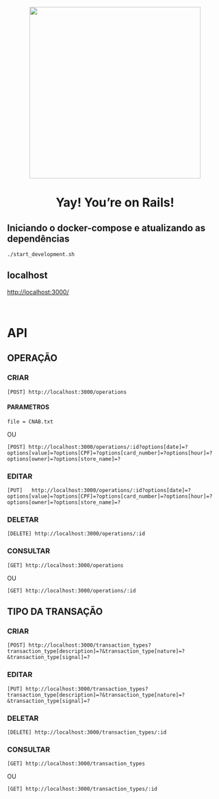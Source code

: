 <p align="center"><a href="https://rubyonrails.org/" target]="_blank"><img src="https://upload.wikimedia.org/wikipedia/commons/thumb/6/62/Ruby_On_Rails_Logo.svg/1200px-Ruby_On_Rails_Logo.svg.png" width="400"></a></p>

<h1 align="center">Yay! You’re on Rails!</h1>


## Iniciando o docker-compose e atualizando as dependências
```
./start_development.sh
```
## localhost

[http://localhost:3000/](http://localhost:3000/)


<br>

# API

## OPERAÇÃO
### CRIAR
```
[POST] http://localhost:3000/operations
```
#### PARAMETROS
```
file = CNAB.txt 
```
OU
```
[POST] http://localhost:3000/operations/:id?options[date]=?options[value]=?options[CPF]=?options[card_number]=?options[hour]=?options[owner]=?options[store_name]=?
```
### EDITAR
```
[PUT]	http://localhost:3000/operations/:id?options[date]=?options[value]=?options[CPF]=?options[card_number]=?options[hour]=?options[owner]=?options[store_name]=?
```	

### DELETAR
```
[DELETE] http://localhost:3000/operations/:id
```

### CONSULTAR
```
[GET] http://localhost:3000/operations
```
OU
```
[GET] http://localhost:3000/operations/:id	
```


## TIPO DA TRANSAÇÃO
### CRIAR
```
[POST] http://localhost:3000/transaction_types?transaction_type[description]=?&transaction_type[nature]=?&transaction_type[signal]=?	
```	
### EDITAR
```
[PUT] http://localhost:3000/transaction_types?transaction_type[description]=?&transaction_type[nature]=?&transaction_type[signal]=?	
```
### DELETAR
```
[DELETE] http://localhost:3000/transaction_types/:id
```
### CONSULTAR
```
[GET] http://localhost:3000/transaction_types
```
OU
```
[GET] http://localhost:3000/transaction_types/:id	
```
